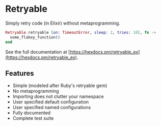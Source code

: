 # Retryable

Simply retry code (in Elixir) without metaprogramming.

```elixir
Retryable.retryable [on: TimeoutError, sleep: 2, tries: 10], fn ->
  some_flakey_function()
end
```

See the full documentation at [https://hexdocs.pm/retryable_ex](https://hexdocs.pm/retryable_ex).

## Features

* Simple (modeled after Ruby's retryable gem)
* No metaprogramming
* Importing does not clutter your namespace
* User specified default configuration
* User specified named configurations
* Fully documented
* Complete test suite
